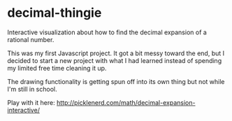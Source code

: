 # decimal-thingie
Interactive visualization about how to find the decimal expansion of a rational number.

This was my first Javascript project.  It got a bit messy toward the end, but I decided to start a new project with what I had learned instead of spending my limited free time cleaning it up.

The drawing functionality is getting spun off into its own thing but not while I'm still in school.

Play with it here: http://picklenerd.com/math/decimal-expansion-interactive/
